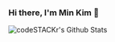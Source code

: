 ### Hi there, I'm Min Kim 👋


<img align="left" alt="codeSTACKr's Github Stats" src="https://github-readme-stats.vercel.app/api?username=mk1564&show_icons=true&hide_border=true" />

